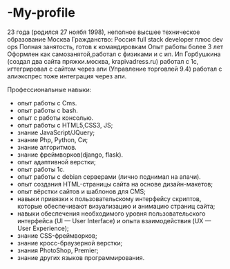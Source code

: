 # -My-profile
23 года (родился 27 ноябя 1998), неполное высшее техническое образование 
Москва
Гражданство: Россия
full stack developer плюс dev ops
Полная занятость, готов к командировкам
Опыт работы более 3 лет
Оформлен как самозанятой,работал с физиками и с ип.
Ип Горбушкина (создал два сайта пряжки.москва, krapivadress.ru)
работал с 1с, игтегрировал с сайтом через апи (Управление торговлей 9.4)
работал с алиэкспрес тоже интеграция через апи.


Профессиональные навыки:
- опыт работы с Cms.
- опыт работы с bash.
- опыт с работы консолью.
- опыт работы с HTML5,CSS3, JS;
- знание JavaScript/JQuery;
- знание Php, Python, Си;
- знание алгоритмов.
- знание фреймворков(django, flask).
- опыт адаптивной верстки;
- опыт работы 1с.
- опыт работы с debian серверами (лично поднимал на апачи).
- опыт создания HTML-страницы сайта на основе дизайн-макетов;
- опыт вёрстки сайтов и шаблонов для CMS;
- навыки привязки к пользовательскому интерфейсу скриптов, которые обеспечивают визуализацию и анимацию страниц сайта;
- навыки обеспечения необходимого уровня пользовательского интерфейса (UI — User Interface) и опыта взаимодействия (UX — User Experience);
- знание CSS-фреймворков; 
- знание кросс-браузерной верстки;
- знания PhotoShop, Premier;
- знание других языков программирования.
